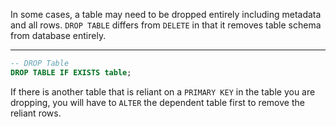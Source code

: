 In some cases, a table may need to be dropped entirely including metadata and all rows. `DROP TABLE` differs from `DELETE` in that it removes table schema from database entirely.

---
```SQL
-- DROP Table
DROP TABLE IF EXISTS table;
```

If there is another table that is reliant on a `PRIMARY KEY` in the table you are dropping, you will have to `ALTER` the dependent table first to remove the reliant rows.
